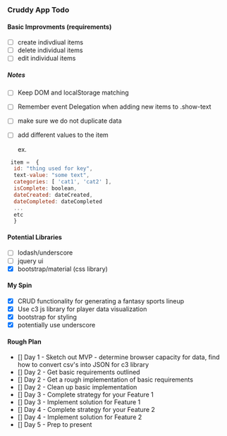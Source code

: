 ### Cruddy App Todo

#### Basic Improvments (requirements)

- [ ] create indivdiual items
- [ ] delete individual items
- [ ] edit individual items

##### Notes
- [ ] Keep DOM and localStorage matching
- [ ] Remember event Delegation when adding new items to .show-text
- [ ] make sure we do not duplicate data
- [ ] add different values to the item

  ex.
```javascript
 item =  {
  id: "thing used for key",
  text-value: "some text",
  categories: [ 'cat1', 'cat2' ],
  isComplete: boolean,
  dateCreated: dateCreated,
  dateCompleted: dateCompleted
  ...
  etc
  }
```

#### Potential Libraries
- [ ] lodash/underscore
- [ ] jquery ui
- [x] bootstrap/material (css library)

#### My Spin
- [x] CRUD functionality for generating a fantasy sports lineup
- [x] Use c3 js library for player data visualization
- [x] bootstrap for styling
- [x] potentially use underscore

#### Rough Plan
- [] Day 1 - Sketch out MVP - determine browser capacity for data, find how to convert csv's into JSON for c3 library
- [] Day 2 - Get basic requirements outlined
- [] Day 2 - Get a rough implementation of basic requirements
- [] Day 2 - Clean up basic implementation
- [] Day 3 - Complete strategy for your Feature 1
- [] Day 3 - Implement solution for Feature 1
- [] Day 4 - Complete strategy for your Feature 2
- [] Day 4 - Implement solution for Feature 2
- [] Day 5 - Prep to present







